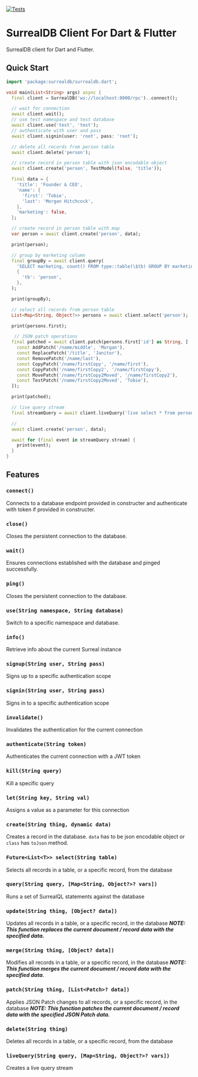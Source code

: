 [![Tests](https://github.com/duhanbalci/surrealdb_flutter/actions/workflows/dart-test.yml/badge.svg?branch=main)](https://github.com/duhanbalci/surrealdb_flutter/actions/workflows/dart-test.yml)

# SurrealDB Client For Dart & Flutter

SurrealDB client for Dart and Flutter.

## Quick Start

```dart
import 'package:surrealdb/surrealdb.dart';

void main(List<String> args) async {
  final client = SurrealDB('ws://localhost:8000/rpc')..connect();

  // wait for connection
  await client.wait();
  // use test namespace and test database
  await client.use('test', 'test');
  // authenticate with user and pass
  await client.signin(user: 'root', pass: 'root');

  // delete all records from person table
  await client.delete('person');

  // create record in person table with json encodable object
  await client.create('person', TestModel(false, 'title'));

  final data = {
    'title': 'Founder & CEO',
    'name': {
      'first': 'Tobie',
      'last': 'Morgan Hitchcock',
    },
    'marketing': false,
  };

  // create record in person table with map
  var person = await client.create('person', data);

  print(person);

  // group by marketing column
  final groupBy = await client.query(
    'SELECT marketing, count() FROM type::table(\$tb) GROUP BY marketing',
    {
      'tb': 'person',
    },
  );

  print(groupBy);

  // select all records from person table
  List<Map<String, Object?>> persons = await client.select('person');

  print(persons.first);

   // JSON patch operations
  final patched = await client.patch(persons.first['id'] as String, [
    const AddPatch('/name/middle', 'Morgan'),
    const ReplacePatch('/title', 'Janitor'),
    const RemovePatch('/name/last'),
    const CopyPatch('/name/firstCopy', '/name/first'),
    const CopyPatch('/name/firstCopy2', '/name/firstCopy'),
    const MovePatch('/name/firstCopy2Moved', '/name/firstCopy2'),
    const TestPatch('/name/firstCopy2Moved', 'Tobie'),
  ]);

  print(patched);

  // live query stream
  final streamQuery = await client.liveQuery('live select * from person');

  // 
  await client.create('person', data);

  await for (final event in streamQuery.stream) {
    print(event);
  }
}
```

## Features

### `connect()`

Connects to a database endpoint provided in constructer and authenticate with token if provided in constructer.

### `close()`

Closes the persistent connection to the database.

### `wait()`

Ensures connections established with the database and pinged successfully.

### `ping()`

Closes the persistent connection to the database.

### `use(String namespace, String database)`

Switch to a specific namespace and database.

### `info()`

Retrieve info about the current Surreal instance

### `signup(String user, String pass)`

Signs up to a specific authentication scope

### `signin(String user, String pass)`

Signs in to a specific authentication scope

### `invalidate()`

Invalidates the authentication for the current connection

### `authenticate(String token)`

Authenticates the current connection with a JWT token

### `kill(String query)`

Kill a specific query

### `let(String key, String val)`

Assigns a value as a parameter for this connection

### `create(String thing, dynamic data)`

Creates a record in the database. `data` has to be json encodable object or `class` has `toJson` method.

### `Future<List<T>> select(String table)`

Selects all records in a table, or a specific record, from the database

### `query(String query, [Map<String, Object?>? vars])`

Runs a set of SurrealQL statements against the database

### `update(String thing, [Object? data])`

Updates all records in a table, or a specific record, in the database
**_NOTE: This function replaces the current document / record data with the specified data._**

### `merge(String thing, [Object? data])`

Modifies all records in a table, or a specific record, in the database
**_NOTE: This function merges the current document / record data with the specified data._**

### `patch(String thing, [List<Patch>? data])`

Applies JSON Patch changes to all records, or a specific record, in the database
**_NOTE: This function patches the current document / record data with the specified JSON Patch data._**

### `delete(String thing)`

Deletes all records in a table, or a specific record, from the database

### `liveQuery(String query, [Map<String, Object?>? vars])`

Creates a live query stream

